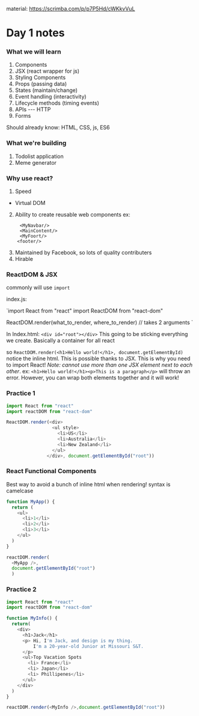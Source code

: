 material: https://scrimba.com/p/p7P5Hd/cWKkvVuL

# Day 1 notes
### What we will learn
1. Components
2. JSX (react wrapper for js)
3. Styling Components
4. Props (passing data)
5. States (maintain/change)
6. Event handling (interactivity)
7. Lifecycle methods (timing events)
8. APIs --- HTTP
9. Forms

Should already know: HTML, CSS, js, ES6

### What we're building
1. Todolist application
2. Meme generator

### Why use react?
1. Speed
  * Virtual DOM
2. Ability to create reusable web components 
ex: 
```<body>
     <MyNavbar/>
     <MainContent/>
     <MyFoort/>
    <footer/>
```
3. Maintained by Facebook, so lots of quality contributers
4. Hirable

### ReactDOM & JSX
commonly will use `import`

index.js:

`import React from "react"
import ReactDOM from "react-dom"

ReactDOM.render(what_to_render, where_to_render) // takes 2 arguments
`

In Index.html:
`<div id="root"></div>` This going to be sticking everything we create. Basically a container for all react

so `ReactDOM.render(<h1>Hello world!</h1>, document.getElementById)` notice the inline html. This is possible thanks to JSX. This is why you need to import React! *Note: cannot use more than one JSX element next to each other*. ex: `<h1>Hello world!</h1><p>This is a paragraph</p>` will throw an error. However, you can wrap both elements together and it will work!

### Practice 1
 ```js
import React from "react"
import reactDOM from "react-dom"

ReactDOM.render(<div>
                  <ul style>
                    <li>US</li>
                    <li>Australia</li>
                    <li>New Zealand</li>
                  </ul>
                </div>, document.getElementById("root"))
```

### React Functional Components
Best way to avoid a bunch of inline html when rendering!
syntax is camelcase
```js
function MyApp() {
  return (
    <ul>
      <li>1</li>
      <li>2</li>
      <li>3</li>
    </ul>
  )
}

reactDOM.render(
  <MyApp />,
  document.getElementById("root")
  )
```

### Practice 2
```js
import React from "react"
import reactDOM from "react-dom"

function MyInfo() {
  return(
    <div>
      <h1>Jack</h1>
      <p> Hi, I'm Jack, and design is my thing. 
          I'm a 20-year-old Junior at Missouri S&T.
      </p>
      <ul>Top Vacation Spots
        <li> France</li>
        <li> Japan</li>
        <li> Phillipenes</li>
      </ul>
    </div>
  )
}

reactDOM.render(<MyInfo />,document.getElementById("root"))
```